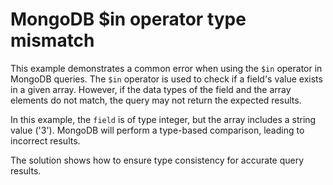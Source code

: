 # MongoDB $in operator type mismatch
This example demonstrates a common error when using the `$in` operator in MongoDB queries.  The `$in` operator is used to check if a field's value exists in a given array. However, if the data types of the field and the array elements do not match, the query may not return the expected results.

In this example, the `field` is of type integer, but the array includes a string value ('3').  MongoDB will perform a type-based comparison, leading to incorrect results.

The solution shows how to ensure type consistency for accurate query results.